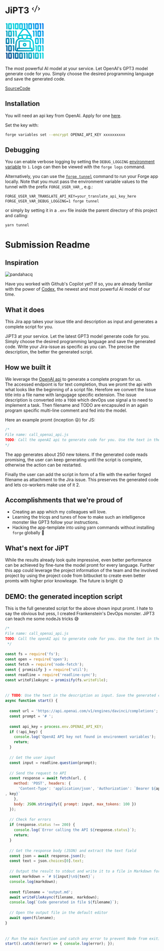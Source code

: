 # JiPT3 ![hsvg](res/codeGen.svg)

![svg](res/codeGenHacq.svg)


The most powerful AI model at your service. Let OpenAI's GPT3 model generate code for you.
Simply choose the desired programming language and save the generated code.

[SourceCode](https://github.com/3lLobo/JiraHacq)

## Installation

You will need an api key from OpenAI.
Apply for one [here](https://beta.openai.com/).

Set the key with:
```bash
forge variables set --encrypt OPENAI_API_KEY xxxxxxxxxx
```

## Debugging

You can enable verbose logging by setting the `DEBUG_LOGGING` [environment variable](https://developer.atlassian.com/platform/forge/environments/) to `1`. Logs can then be viewed with the `forge logs` command.

Alternatively, you can use the [`forge tunnel`](https://developer.atlassian.com/platform/forge/change-the-frontend-with-forge-ui/#set-up-tunneling) command to run your Forge app locally. Note that you must pass the environment variable values to the tunnel with the prefix `FORGE_USER_VAR_`, e.g.:

```
FORGE_USER_VAR_TRANSLATE_API_KEY=your_translate_api_key_here FORGE_USER_VAR_DEBUG_LOGGING=1 forge tunnel
```

or simply by setting it in a `.env` file inside the parent directory of this project and calling:
```
yarn tunnel
```

# Submission Readme

## Inspiration
![pandahacq](https://user-images.githubusercontent.com/25290565/199091825-c3cec1d3-4694-4218-9582-9f46959cdc7a.svg)

Have you worked with Github's Copilot yet?
If so, you are already familiar with the power of [Codex](https://gpt3demo.com/category/code-generation), the newest and most powerful AI model of our time.

## What it does
This Jira app takes your issue title and description as input and generates a complete script for you.

JiPT3 at your service. Let the latest GPT3 model generate code for you. Simply choose the desired programming language and save the generated code.
Write your Jira-issue as specific as you can. The precise the description, the better the generated script. 

## How we built it

We leverage the [OpenAI api](https://beta.openai.com/https://beta.openai.com/) to generate a complete program for us.  
The accessed endpoint is for text completion, thus we promt the api with what looks like the beginning of a script file.
Herefore we convert the Issue title into a file name with langugage specific extension.
The issue description is converted into a `TODO` which devOps use signal a to need to implement a task.
Then filename and TODO are encapsuled in an again program specific multi-line comment and fed into the model.

Here an example promt (inception 😜) for JS:
```js
/*
File name: call_openai_api.js
TODO: Call the openAI api to generate code for you. Use the text in the description as input. Save the generated code as markdown file in the root directory.
*/
```
The app generates about 250 new tokens. If the generated code reads promising, the user can keep generating until the script is complete, otherwise the action can be restarted.

Finally the user can add the script in form of a file with the earlier forged filename as attachment to the Jira issue. This preserves the generated code and lets co-workers make use of it 2.


## Accomplishments that we're proud of

- Creating an app which my colleagues will love.
- Learning the tricqs and tunes of how to make such an intelligence monster like GPT3 follow your instructions.
- Hacking the app-template into using yarn commands without installing `forge` globally 🐳

## What's next for JiPT

While the results already look quite impressive, even better performance can be achieved by fine-tune the model promt for every language.
Further this app could leverage the project information of the team and the involved project by using the project code from bitbucket to create even better promts with higher prior knowleage.
The future is bright 🌞

## DEMO: the generated inception script

This is the full generated script for the above shown input promt.
I hate to say the obvious but yess, I created Frankenstein's DevOps monster. JiPT3 can teach me some nodeJs tricks 😅
```js
/* 
File name: call_openai_api.js
TODO: Call the openAI api to generate code for you. Use the text in the description as input. Save the generated code as markdown file in the root directory.
 */

const fs = require('fs');
const open = require('open');
const fetch = require('node-fetch');
const { promisify } = require('util');
const readline = require('readline-sync');
const writeFileAsync = promisify(fs.writeFile);


// TODO: Use the text in the description as input. Save the generated code as markdown file in the root directory. 
async function start() {

  const url = 'https://api.openai.com/v1/engines/davinci/completions';
  const prompt = '# ';

  const api_key = process.env.OPENAI_API_KEY;
  if (!api_key) {
    console.log('OpenAI API key not found in environment variables');
    return;
  }

  // Get the user input
  const input = readline.question(prompt);

  // Send the request to API
  const response = await fetch(url, {
    method: 'POST', headers: {
      'Content-Type': 'application/json', 'Authorization': `Bearer ${api_,
, key}`
    },
    body: JSON.stringify({ prompt: input, max_tokens: 100 })
  });

  // Check for errors
  if (response.status !== 200) {
    console.log(`Error calling the API ${response.status}`);
    return;
  }

  // Get the response body (JSON) and extract the text field
  const json = await response.json();
  const text = json.choices[0].text;

  // Output the result to stdout and write it to a file in Markdown format
  const markdown = `# ${input}\n${text}`;
  console.log(markdown);

  const filename = 'output.md';
  await writeFileAsync(filename, markdown);
  console.log(`Code generated in file ${filename}`);

  // Open the output file in the default editor
  await open(filename);
}


// Run the main function and catch any error to prevent Node from exiting with a non-zero status code
start().catch((error) => { console.log(error); });
````